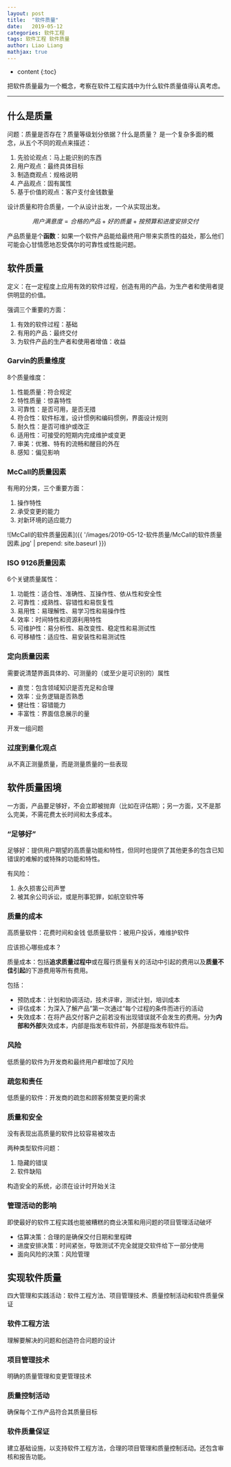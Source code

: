 ```yaml
---
layout: post
title:  "软件质量"
date:   2019-05-12
categories: 软件工程
tags: 软件工程 软件质量
author: Liao Liang
mathjax: true
---
```


* content
{:toc}

把软件质量最为一个概念，考察在软件工程实践中为什么软件质量值得认真考虑。

--- --- ---

## 什么是质量

问题：质量是否存在？质量等级划分依据？什么是质量？
是一个复杂多面的概念，从五个不同的观点来描述：

1. 先验论观点：马上能识别的东西
2. 用户观点：最终具体目标
3. 制造商观点：规格说明
4. 产品观点：固有属性
5. 基于价值的观点：客户支付金钱数量

设计质量和符合质量，一个从设计出发，一个从实现出发。

$$
用户满意度=合格的产品+好的质量+按预算和进度安排交付
$$

产品质量是个**函数**：如果一个软件产品能给最终用户带来实质性的益处，那么他们可能会心甘情愿地忍受偶尔的可靠性或性能问题。

## 软件质量

定义：在一定程度上应用有效的软件过程，创造有用的产品，为生产者和使用者提供明显的价值。

强调三个重要的方面：

1. 有效的软件过程：基础
2. 有用的产品：最终交付
3. 为软件产品的生产者和使用者增值：收益

### Garvin的质量维度

8个质量维度：

1. 性能质量：符合规定
2. 特性质量：惊喜特性
3. 可靠性：是否可用，是否无措
4. 符合性：软件标准，设计惯例和编码惯例，界面设计规则
5. 耐久性：是否可维护或改正
6. 适用性：可接受的短期内完成维护或变更
7. 审美：优雅、特有的流畅和醒目的外在
8. 感知：偏见影响

### McCall的质量因素

有用的分类，三个重要方面：

1. 操作特性
2. 承受变更的能力
3. 对新环境的适应能力

![McCall的软件质量因素]({{ '/images/2019-05-12-软件质量/McCall的软件质量因素.jpg' | prepend: site.baseurl }})

### ISO 9126质量因素

6个关键质量属性：

1. 功能性：适合性、准确性、互操作性、依从性和安全性
2. 可靠性：成熟性、容错性和易恢复性
3. 易用性：易理解性、易学习性和易操作性
4. 效率：时间特性和资源利用特性
5. 可维护性：易分析性、易改变性、稳定性和易测试性
6. 可移植性：适应性、易安装性和易测试性

### 定向质量因素

需要说清楚界面具体的、可测量的（或至少是可识别的）属性

* 直觉：包含领域知识是否充足和合理
* 效率：业务逻辑是否熟悉
* 健壮性：容错能力
* 丰富性：界面信息展示的量

开发一组问题

### 过度到量化观点

从不真正测量质量，而是测量质量的一些表现

## 软件质量困境

一方面，产品要足够好，不会立即被抛弃（比如在评估期）；另一方面，又不是那么完美，不需花费太长时间和太多成本。

### “足够好”

足够好：提供用户期望的高质量功能和特性，但同时也提供了其他更多的包含已知错误的难解的或特殊的功能和特性。

有风险：

1. 永久损害公司声誉
2. 被其余公司诉讼，或是刑事犯罪，如航空软件等

### 质量的成本

高质量软件：花费时间和金钱
低质量软件：被用户投诉，难维护软件

应该担心哪些成本？

质量成本：包括**追求质量过程中**或在履行质量有关的活动中引起的费用以及**质量不佳引起**的下游费用等所有费用。

包括：

* 预防成本：计划和协调活动，技术评审，测试计划，培训成本
* 评估成本：为深入了解产品”第一次通过“每个过程的条件而进行的活动
* 失效成本：在将产品交付客户之前若没有出现错误就不会发生的费用。分为**内部和外部**失效成本，内部是指发布软件前，外部是指发布软件后。

### 风险

低质量的软件为开发商和最终用户都增加了风险

### 疏忽和责任

低质量的软件：开发商的疏忽和顾客频繁变更的需求

### 质量和安全

没有表现出高质量的软件比较容易被攻击

两种类型软件问题：

1. 隐藏的错误
2. 软件缺陷

构造安全的系统，必须在设计时开始关注

### 管理活动的影响

即使最好的软件工程实践也能被糟糕的商业决策和用问题的项目管理活动破坏

* 估算决策：合理的是确保交付日期和里程碑
* 进度安排决策：时间紧张，导致测试不完全就提交软件给下一部分使用
* 面向风险的决策：风险管理

## 实现软件质量

四大管理和实践活动：软件工程方法、项目管理技术、质量控制活动和软件质量保证

### 软件工程方法

理解要解决的问题和创造符合问题的设计

### 项目管理技术

明确的质量管理和变更管理技术

### 质量控制活动

确保每个工作产品符合其质量目标

### 软件质量保证

建立基础设施，以支持软件工程方法，合理的项目管理和质量控制活动。还包含审核和报告功能。